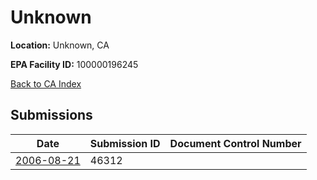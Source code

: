# Unknown

**Location:** Unknown, CA

**EPA Facility ID:** 100000196245

[Back to CA Index](../../index.md)

## Submissions

| Date | Submission ID | Document Control Number |
|------|--------------|-------------------------|
| [2006-08-21](submissions/46312.md) | 46312 |  |
